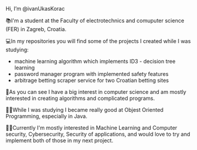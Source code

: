 Hi, I’m @ivanUkasKorac

📚I'm a student at the Faculty of electrotechnics and comuputer science (FER) in Zagreb, Croatia.

💻In my repositories you will find some of the projects I created while I was studying:
  - machine learning algorithm which implements ID3 - decision tree learning
  - password manager program with implemented safety features
  - arbitrage betting scraper service for two Croatian betting sites

🧮As you can  see I have a big interest in computer science and am mostly interested in creating algorithms and complicated programs.
 
👨‍💻While I was studying I became really good at Objest Oriented Programming, especially in Java.

🧬🔐Currently I'm mostly interested in Machine Learning and Computer security, Cybersecurity, Security of applications, and would love to try and implement both of those in my next project.


<!---
ivanUkasKorac/ivanUkasKorac is a ✨ special ✨ repository because its `README.md` (this file) appears on your GitHub profile.
You can click the Preview link to take a look at your changes.
--->
